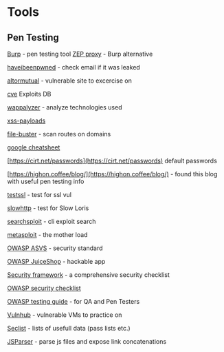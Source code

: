# Tools
## Pen Testing
[Burp](https://portswigger.net) - pen testing tool
[ZEP proxy](https://github.com/zaproxy/zaproxy) - Burp alternative

[haveibeenpwned](https://haveibeenpwned.com/) - check email if it was leaked

[altormutual](http://altoromutual.com/) - vulnerable site to excercise on

[cve](https://www.cvedetails.com) Exploits DB

[wappalyzer](https://www.wappalyzer.com/) - analyze technologies used

[xss-payloads](http://www.xss-payloads.com/index.html)

[file-buster](https://github.com/henshin/filebuster) - scan routes on domains

[google cheatsheet](https://www.exploit-db.com/google-hacking-database)

[https://cirt.net/passwords](https://cirt.net/passwords) default passwords

[https://highon.coffee/blog/](https://highon.coffee/blog/) - found this blog with useful pen testing info

[testssl](https://testssl.sh/) - test for ssl vul

[slowhttp](https://github.com/shekyan/slowhttptest) - test for Slow Loris

[searchsploit](https://www.exploit-db.com/searchsploit) - cli exploit search

[metasploit](https://www.metasploit.com/) - the mother load

[OWASP ASVS](https://www.owasp.org/index.php/Category:OWASP_Application_Security_Verification_Standard_Project) - security standard

[OWASP JuiceShop](https://github.com/bkimminich/juice-shop) - hackable app

[Security framework](https://www.securityknowledgeframework.org/) - a comprehensive security checklist

[OWASP security checklist](https://www.owasp.org/index.php/File:OWASP_SCP_Quick_Reference_Guide_v2.pdf) 

[OWASP testing guide](https://www.owasp.org/index.php/OWASP_Testing_Guide_v4_Table_of_Contents) - for QA and Pen Testers

[Vulnhub](https://www.vulnhub.com/) - vulnerable VMs to practice on

[Seclist](https://github.com/danielmiessler/SecLists) - lists of usefull data (pass lists etc.)

[JSParser](https://github.com/nahamsec/JSParser) - parse js files and expose link concatenations
